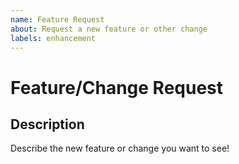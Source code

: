 ```yaml
---
name: Feature Request
about: Request a new feature or other change
labels: enhancement
---
```


# Feature/Change Request #

## Description ##

Describe the new feature or change you want to see!
